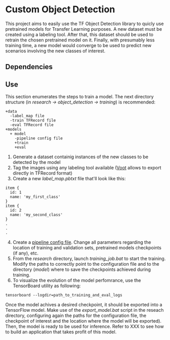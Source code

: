 # Custom Object Detection

This project aims to easily use the TF Object Detection library to quicly use pretrained models for Transfer Learning purposes. A new dataset must be created using a labeling tool. After that, this dataset should be used to retrain the chosen pretrained model on it. Finally, with presumably less training time, a new model would converge to be used to predict new scenarios involving the new classes of interest.

## Dependencies

## Use

This section enumerates the steps to train a model. The next directory structure (in *research -> object_detection -> training*) is recommended:

```
+data
  -label_map file
  -train TFRecord file
  -eval TFRecord file
+models
  + model
    -pipeline config file
    +train
    +eval
```

1. Generate a dataset containig instances of the new classes to be detected by the model
2. Tag the images using any labeling tool available ([Voot](https://github.com/microsoft/VoTT) allows to export directly in TFRecord format) 
3. Create a new *label_map.pbtxt* file that'll look like this:
```
item {
  id: 1
  name: 'my_first_class'
}
item {
  id: 2
  name: 'my_second_class'
}
.
.
.
```
4. Create a [pipeline config file](https://github.com/tensorflow/models/blob/master/research/object_detection/g3doc/configuring_jobs.md). Change all parameters regarding the location of training and validation sets, pretrained models checkpoints (if any), etc.
5. From the *research* directory, launch *training_job.bat* to start the training. Modify the paths to correctly point to the configuration file and to the directory (*model*) where to save the checkpoints achieved during training. 
6. To visualize the evolution of the model perfomrance, use the TensorBoard utility as following:
```
tensorboard --logdir=path_to_training_and_eval_logs
```

Once the model achives a desired checkpoint, it should be exported into a TensorFlow model. Make use of the *export_model.bat* script in the reseach directory, configuring again the paths for the configuration file, the checkpoint of interest and the location where the model will be exported). Then, the model is ready to be used for inference. Refer to XXX to see how to build an application that takes profit of this model.
